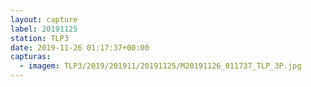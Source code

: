 ```yaml
---
layout: capture
label: 20191125
station: TLP3
date: 2019-11-26 01:17:37+00:00
capturas:
  - imagem: TLP3/2019/201911/20191125/M20191126_011737_TLP_3P.jpg
---
```

